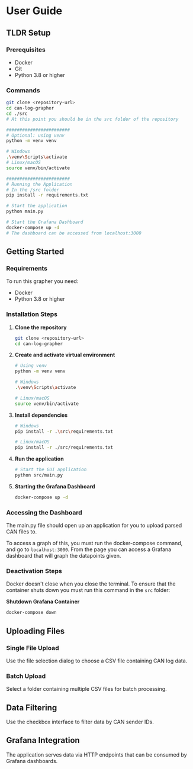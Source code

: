 # User Guide

## TLDR Setup

### Prerequisites

- Docker
- Git
- Python 3.8 or higher

### Commands
```bash
git clone <repository-url>
cd can-log-grapher
cd ./src 
# At this point you should be in the src folder of the repository

########################
# Optional: using venv
python -m venv venv

# Windows
.\venv\Scripts\activate
# Linux/macOS
source venv/bin/activate

########################
# Running the Application
# In the /src folder
pip install -r requirements.txt

# Start the application
python main.py

# Start the Grafana Dashboard
docker-compose up -d 
# The dashboard can be accessed from localhost:3000
```

## Getting Started

### Requirements
To run this grapher you need:

- Docker
- Python 3.8 or higher

### Installation Steps

1. **Clone the repository**
   ```bash
   git clone <repository-url>
   cd can-log-grapher
   ```

2. **Create and activate virtual environment**
   ```bash
   # Using venv
   python -m venv venv
   
   # Windows
   .\venv\Scripts\activate
   
   # Linux/macOS
   source venv/bin/activate
   ```

3. **Install dependencies**
   ```bash
   # Windows
   pip install -r .\src\requirements.txt
   
   # Linux/macOS
   pip install -r ./src/requirements.txt
   ```

4. **Run the application**
   ```bash
   # Start the GUI application
   python src/main.py
   ```

5. **Starting the Grafana Dashboard**
   ```bash
   docker-compose up -d
   ```

### Accessing the Dashboard

The main.py file should open up an application for you to upload parsed CAN files to.

To access a graph of this, you must run the docker-compose command, and go to `localhost:3000`. From the page you can access a Grafana dashboard that will graph the datapoints given.

### Deactivation Steps
Docker doesn't close when you close the terminal. To ensure that the container shuts down you must run this command in the `src` folder:

**Shutdown Grafana Container**
```bash
docker-compose down
```

## Uploading Files

### Single File Upload
Use the file selection dialog to choose a CSV file containing CAN log data.

### Batch Upload
Select a folder containing multiple CSV files for batch processing.

## Data Filtering

Use the checkbox interface to filter data by CAN sender IDs.

## Grafana Integration

The application serves data via HTTP endpoints that can be consumed by Grafana dashboards.